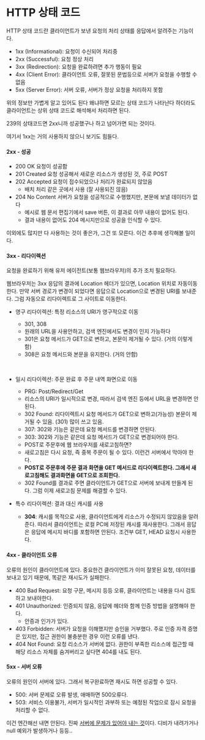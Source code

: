 # HTTP 상태 코드



HTTP 상태 코드란 클라이언트가 보낸 요청의 처리 상태를 응답에서 알려주는 기능이다.

- 1xx (Informational): 요청이 수신되어 처리중
- 2xx (Successful): 요청 정상 처리
- 3xx (Redirection): 요청을 완료하려면 추가 행동이 필요
- 4xx (Client Error): 클라이언트 오류, 잘못된 문법등으로 서버가 요청을 수행할 수 없음
- 5xx (Server Error): 서버 오류, 서버가 정상 요청을 처리하지 못함

위의 정보만 가볍게 알고 있어도 된다 왜냐하면 모르는 상태 코드가 나타난다 하더라도 클라이언트는 상위 상태 코드로 해석해서 처리하면 된다.

239의 상태코드면 2xx니까 성공했구나 하고 넘어가면 되는 것이다.

여기서 1xx는 거의 사용하지 않으니 보기도 힘들다.



#### 2xx - 성공

- 200 OK 요청이 성공함
- 201 Created 요청 성공해서 새로운 리소스가 생성된 것, 주로 POST
- 202 Accepted 요청이 접수되었으나 처리가 완료되지 않았음
  -  배치 처리 같은 곳에서 사용 (잘 사용되진 않음)
- 204 No Content 서버가 요청을 성공적으로 수행했지만, 본문에 보낼 데이터가 없다
  - 예시로 웹 문서 편집기에서 save 버튼, 이 결과로 아무 내용이 없어도 된다.
  - 결과 내용이 없어도 204 메시지만으로 성공을 인식할 수 있다.

이외에도 많지만 다 사용하는 것이 좋은가, 그건 또 모른다. 이건 추후에 생각해볼 일이다.



#### 3xx - 리다이렉션

요청을 완료하기 위해 유저 에이전트(보통 웹브라우저)의 추가 조치 필요하다.

웹브라우저는 3xx 응답의 결과에 Location 헤더가 있으면, Location 위치로 자동이동한다. 만약 서버 경로가 변경이 되었다면 응답으로 Location으로 변경된 URI를 보내준다. 그럼 자동으로 리다이렉트로 그 사이트로 이동한다.



- 영구 리다이렉션: 특정 리소스의 URI가 영구적으로 이동

  - 301, 308
  - 원래의 URL을 사용안하고, 검색 엔진에서도 변경이 인지 가능하다
  - 301은 요청 메서드가 GET으로 변하고, 본문이 제거될 수 있다. (거의 이렇게 함)
  - 308은 요청 메서드와 본문을 유지한다. (거의 안함)

  ​

- 일시 리다이렉션: 주문 완료 후 주문 내역 화면으로 이동

  - PRG: Post/Redirect/Get
  - 리소스의 URI가 일시적으로 변경, 따라서 검색 엔진 등에서 URL을 변경하면 안된다.
  - 302 Found: 리다이렉트시 요청 메서드가 GET으로 변하고(가능성) 본문이 제거될 수 있음. (301) 많이 쓰고 있음.
  - 307: 302와 기능은 같은데 요청 메서드를 변경하면 안된다.
  - 303: 302와 기능은 같은데 요청 메서드가 GET으로 변경되어야 한다.
  - POST로 주문후에 웹 브라우저를 새로고침하면?
  - 새로고침은 다시 요청, 즉 중복 주문이 될 수 있다. 이런건 서버에서 막아야 한다.
  - **POST로 주문후에 주문 결과 화면을 GET 메서드로 리다이렉트한다. 그래서 새로고침해도 결과화면을 GET으로 조회한다.**
  - 302 Found를 결과로 주면 클라이언트가 GET으로 서버에 보내게 만들게 된다. 그럼 이제 새로고침 문제를 해결할 수 있다.



- 특수 리다이렉션: 결과 대신 캐시를 사용
  - **304**: 캐시를 목적으로 사용, 클라이언트에게 리소스가 수정되지 않았음을 알려준다. 따라서 클라이언트는 로컬 PC에 저장된 캐시를 재사용한다. 그래서 응답은 응답에 메시지 바디를 포함하면 안된다. 조건부 GET, HEAD 요청시 사용한다.



#### 4xx - 클라이언트 오류

오류의 원인이 클라이언트에 있다. 중요한건 클라이언트가 이미 잘못된 요청, 데이터를 보내고 있기 때문에, 똑같은 재시도가 실패한다.

- 400 Bad Request: 요청 구문, 메시지 등등 오류, 클라이언트는 내용을 다시 검토하고 보내야한다.
- 401 Unauthorized: 인증되지 않음, 응답에 헤더와 함께 인증 방법을 설명해야 한다.
  - 안증과 인가가 있다.
- 403 Forbidden: 서버가 요청을 이해했지만 승인을 거부했다. 주로 인증 자격 증명은 있지만, 접근 권한이 불충분한 경우 이런 오류를 낸다.
- 404 Not Found: 요청 리소스가 서버에 없다. 권한이 부족한 리소스에 접근할 때 해당 리소스 자체를 숨겨버리고 싶다면 404를 내도 된다.



#### 5xx - 서버 오류

오류의 원인이 서버에 있다. 그래서 복구완료하면 재시도 하면 성공할 수 있다.

- 500: 서버 문제로 오류 발생, 애매하면 500오류다.
- 503: 서비스 이용불가, 서버가 일시적인 과부하 또는 예정된 작업으로 잠시 요청을 처리할 수 없다.

이건 엔간해선 내면 안된다. 진짜 <u>서버에 문제가 있어야 내는 것</u>이다. 디비가 내려가거나 null 예외가 발생하거나 등등..